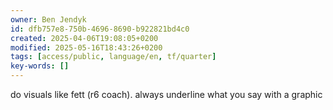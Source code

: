 ```yaml
---
owner: Ben Jendyk
id: dfb757e8-750b-4696-8690-b922821bd4c0
created: 2025-04-06T19:08:05+0200
modified: 2025-05-16T18:43:26+0200
tags: [access/public, language/en, tf/quarter]
key-words: []
---
```


do visuals like fett (r6 coach). always underline what you say with a graphic